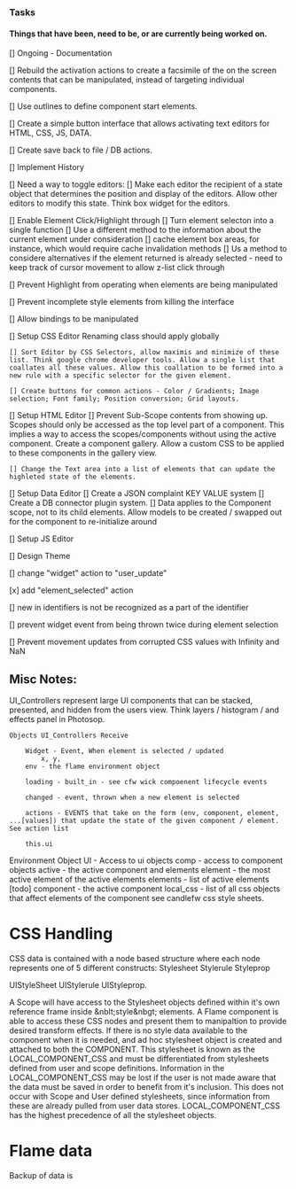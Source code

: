 ### Tasks 
#### Things that have been, need to be, or are currently being worked on.

[] Ongoing - Documentation

[] Rebuild the activation actions to create a facsimile of the on the screen contents that can be 	manipulated, instead of targeting individual components.

[] Use outlines to define component start elements. 

[] Create a simple button interface that allows activating text editors for HTML, CSS, JS, DATA. 

[] Create save back to file / DB actions. 

[] Implement History 

[] Need a way to toggle editors:
	[] Make each editor the recipient of a state object that determines the position and display of the editors. Allow other editors to modify this state. Think box widget for the editors. 
	
[] Enable Element Click/Highlight through
	[] Turn element selecton into a single function
	[] Use a different method to the information about the current element under consideration 
		[] cache element box areas, for instance, which would require cache invalidation methods
	[] Us a method to considere alternatives if the element returned is already selected - 
		need to keep track of cursor movement to allow z-list click through

[] Prevent Highlight from operating when elements are being manipulated

[] Prevent incomplete style elements from killing the interface

[] Allow bindings to be manipulated

[] Setup CSS Editor
	Renaming class should apply globally

	[] Sort Editor by CSS Selectors, allow maximis and minimize of these list. Think google chrome developer tools. Allow a single list that coallates all these values. Allow this coallation to be formed into a new rule with a specific selector for the given element. 

	[] Create buttons for common actions - Color / Gradients; Image selection; Font family; Position conversion; Grid layouts. 

[] Setup HTML Editor
	[] Prevent Sub-Scope contents from showing up. Scopes should only be accessed as the top level part of a component. This implies a way to access the scopes/components without using the active component. Create a component gallery. Allow a custom CSS to be applied to these components in the gallery view. 

	[] Change the Text area into a list of elements that can update the highleted state of the elements. 


[] Setup Data Editor
	[] Create a JSON complaint KEY VALUE system
	[] Create a DB connector plugin system.
	[] Data applies to the Component scope, not to its child elements. Allow models to be created / swapped out for the component to re-initialize around

[] Setup JS Editor

[] Design Theme

[] change "widget" action to "user_update"

[x] add "element_selected" action 

[] new in identifiers is not be recognized as a part of the identifier

[] prevent widget event from being thrown twice during element selection

[] Prevent movement updates from corrupted CSS values with Infinity and NaN

## Misc Notes:

UI_Controllers represent large UI components that can be stacked, presented, and hidden from the users view. Think layers / histogram / and effects panel in Photosop.
	
	Objects UI_Controllers Receive

		Widget - Event, When element is selected / updated
			x, y, 
		env - the flame environment object

		loading - built_in - see cfw wick compoenent lifecycle events

		changed - event, thrown when a new element is selected

		actions - EVENTS that take on the form (env, component, element, ...[values]) that update the state of the given component / element. See action list

		this.ui

Environment Object
	UI - Access to ui objects
		comp - access to component objects
			active - the active component and elements
				element - the most active element of the active elements
				elements - list of active elements [todo]
				component - the active component
					local_css - list of all css objects that affect elements of the component
						see candlefw css style sheets.





# CSS Handling



CSS data is contained with a node based structure where each node represents one of 5 different constructs:
Stylesheet
Stylerule
Styleprop

UIStyleSheet
UIStylerule
UIStyleprop.

A Scope will have access to the Stylesheet objects defined within it's own reference frame inside &nblt;style&nbgt; elements. A Flame component is able to access these CSS nodes and present them to manipaltion to provide desired transform effects. If there is no style data available to the component when it is needed, and ad hoc stylesheet object is created and attached to both the COMPONENT. This stylesheet is known as the LOCAL_COMPONENT_CSS and must be differentiated from stylesheets defined from user and scope definitions. Information in the LOCAL_COMPONENT_CSS may be lost if the user is not made aware that the data must be saved in order to benefit from it's inclusion. This does not occur with Scope and User defined stylesheets, since information from these are already pulled from user data stores. LOCAL_COMPONENT_CSS has the highest precedence of all the stylesheet objects.


# Flame data


Backup of data is 
